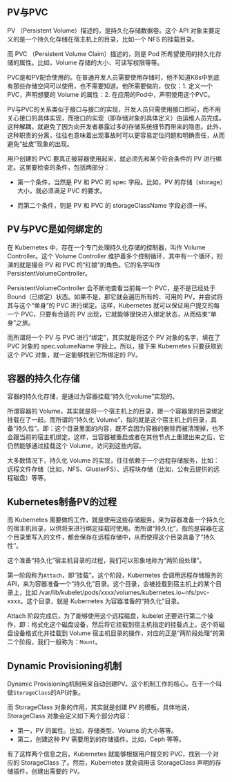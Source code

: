 ## PV与PVC

PV （Persistent Volume）描述的，是持久化存储数据卷。这个 API 对象主要定义的是一个持久化存储在宿主机上的目录，比如一个 NFS 的挂载目录。

而 PVC （Persistent Volume Claim）描述的，则是 Pod 所希望使用的持久化存储的属性。比如，Volume 存储的大小、可读写权限等等。

PVC是和PV配合使用的。在普通开发人员需要使用存储时，他不知道K8s中到底有那些存储空间可以使用，也不需要知道。他所需要做的，仅仅：1. 定义一个 PVC，声明想要的 Volume 的属性：2. 在应用的Pod中，声明使用这个PVC。

PV与PVC的关系类似于接口与接口的实现，开发人员只需使用接口即可，而不用关心接口的具体实现，而接口的实现（即存储对象的具体定义）由运维人员完成。这种解耦，就避免了因为向开发者暴露过多的存储系统细节而带来的隐患。此外，这种职责的分离，往往也意味着出现事故时可以更容易定位问题和明确责任，从而避免“扯皮”现象的出现。

用户创建的 PVC 要真正被容器使用起来，就必须先和某个符合条件的 PV 进行绑定。这里要检查的条件，包括两部分：

- 第一个条件，当然是 PV 和 PVC 的 spec 字段。比如，PV 的存储（storage）大小，就必须满足 PVC 的要求。

- 而第二个条件，则是 PV 和 PVC 的 storageClassName 字段必须一样。

## PV与PVC是如何绑定的

在 Kubernetes 中，存在一个专门处理持久化存储的控制器，叫作 Volume Controller。这个 Volume Controller 维护着多个控制循环，其中有一个循环，扮演的就是撮合 PV 和 PVC 的“红娘”的角色。它的名字叫作 PersistentVolumeController。

PersistentVolumeController 会不断地查看当前每一个 PVC，是不是已经处于 Bound（已绑定）状态。如果不是，那它就会遍历所有的、可用的 PV，并尝试将其与这个“单身”的 PVC 进行绑定。这样，Kubernetes 就可以保证用户提交的每一个 PVC，只要有合适的 PV 出现，它就能够很快进入绑定状态，从而结束“单身”之旅。

而所谓将一个 PV 与 PVC 进行“绑定”，其实就是将这个 PV 对象的名字，填在了 PVC 对象的 spec.volumeName 字段上。所以，接下来 Kubernetes 只要获取到这个 PVC 对象，就一定能够找到它所绑定的 PV。

## 容器的持久化存储

容器的持久化存储，是通过为容器挂载“持久化volume”实现的。

所谓容器的 Volume，其实就是将一个宿主机上的目录，跟一个容器里的目录绑定挂载在了一起。而所谓的“持久化 Volume”，指的就是这个宿主机上的目录，具备“持久性”。即：这个目录里面的内容，既不会因为容器的删除而被清理掉，也不会跟当前的宿主机绑定。这样，当容器被重启或者在其他节点上重建出来之后，它仍然能够通过挂载这个 Volume，访问到这些内容。

大多数情况下，持久化 Volume 的实现，往往依赖于一个远程存储服务，比如：远程文件存储（比如，NFS、GlusterFS）、远程块存储（比如，公有云提供的远程磁盘）等等。

## Kubernetes制备PV的过程

而 Kubernetes 需要做的工作，就是使用这些存储服务，来为容器准备一个持久化的宿主机目录，以供将来进行绑定挂载时使用。而所谓“持久化”，指的是容器在这个目录里写入的文件，都会保存在远程存储中，从而使得这个目录具备了“持久性”。

这个准备“持久化”宿主机目录的过程，我们可以形象地称为“两阶段处理”。

第一阶段称为`Attach`，即“挂载”。这个阶段，Kubernetes 会调用远程存储服务的 API，来为容器准备一个“持久化”目录。这个目录，会被挂载到宿主机上的某个目录上，比如 /var/lib/kubelet/pods/xxxx/volumes/kubernetes.io~nfs/pvc-xxxx。这个目录，就是 Kubernetes 为容器准备的“持久化”目录。

Attach 阶段完成后，为了能够使用这个远程磁盘，kubelet 还要进行第二个操作，即：格式化这个磁盘设备，然后将它挂载到宿主机指定的挂载点上。这个将磁盘设备格式化并挂载到 Volume 宿主机目录的操作，对应的正是“两阶段处理”的第二个阶段，我们一般称为：`Mount`。

## Dynamic Provisioning机制

Dynamic Provisioning机制用来自动创建PV。这个机制工作的核心，在于一个叫做`StorageClass`的API对象。

而 StorageClass 对象的作用，其实就是创建 PV 的模板。具体地说，StorageClass 对象会定义如下两个部分内容：
- 第一，PV 的属性。比如，存储类型、Volume 的大小等等。
- 第二，创建这种 PV 需要用到的存储插件。比如，Ceph 等等。

有了这样两个信息之后，Kubernetes 就能够根据用户提交的 PVC，找到一个对应的 StorageClass 了。然后，Kubernetes 就会调用该 StorageClass 声明的存储插件，创建出需要的 PV。





